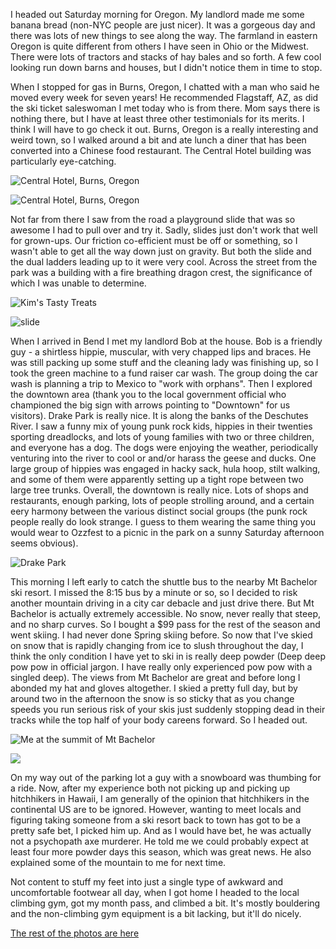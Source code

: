 I headed out Saturday morning for Oregon. My landlord made me some banana bread (non-NYC people are just nicer). It was a gorgeous day and there was lots of new things to see along the way. The farmland in eastern Oregon is quite different from others I have seen in Ohio or the Midwest. There were lots of tractors and stacks of hay bales and so forth. A few cool looking run down barns and houses, but I didn't notice them in time to stop.

When I stopped for gas in Burns, Oregon, I chatted with a man who said he moved every week for seven years! He recommended Flagstaff, AZ, as did the ski ticket saleswoman I met today who is from there. Mom says there is nothing there, but I have at least three other testimonials for its merits. I think I will have to go check it out. Burns, Oregon is a really interesting and weird town, so I walked around a bit and ate lunch a diner that has been converted into a Chinese food restaurant. The Central Hotel building was particularly eye-catching.

![Central Hotel, Burns, Oregon](/photos/bend_2008_part_1/024_central_hotel_art.jpg)

![Central Hotel, Burns, Oregon](/photos/bend_2008_part_1/025_central_hotel.jpg)

Not far from there I saw from the road a playground slide that was so awesome I had to pull over and try it. Sadly, slides just don't work that well for grown-ups. Our friction co-efficient must be off or something, so I wasn't able to get all the way down just on gravity. But both the slide and the dual ladders leading up to it were very cool. Across the street from the park was a building with a fire breathing dragon crest, the significance of which I was unable to determine.

![Kim's Tasty Treats](/photos/bend_2008_part_1/031_kims_tasty_treats.jpg)

![slide](/photos/bend_2008_part_1/034_slide.jpg)

When I arrived in Bend I met my landlord Bob at the house. Bob is a friendly guy - a shirtless hippie, muscular, with very chapped lips and braces. He was still packing up some stuff and the cleaning lady was finishing up, so I took the green machine to a fund raiser car wash. The group doing the car wash is planning a trip to Mexico to "work with orphans". Then I explored the downtown area (thank you to the local government official who championed the big sign with arrows pointing to "Downtown" for us visitors). Drake Park is really nice. It is along the banks of the Deschutes River. I saw a funny mix of young punk rock kids, hippies in their twenties sporting dreadlocks, and lots of young families with two or three children, and everyone has a dog. The dogs were enjoying the weather, periodically venturing into the river to cool or and/or harass the geese and ducks. One large group of hippies was engaged in hacky sack, hula hoop, stilt walking, and some of them were apparently setting up a tight rope between two large tree trunks. Overall, the downtown is really nice. Lots of shops and restaurants, enough parking, lots of people strolling around, and a certain eery harmony between the various distinct social groups (the punk rock people really do look strange. I guess to them wearing the same thing you would wear to Ozzfest to a picnic in the park on a sunny Saturday afternoon seems obvious).

![Drake Park](/photos/bend_2008_part_1/047_drake_park.jpg)

This morning I left early to catch the shuttle bus to the nearby Mt Bachelor ski resort. I missed the 8:15 bus by a minute or so, so I decided to risk another mountain driving in a city car debacle and just drive there. But Mt Bachelor is actually extremely accessible. No snow, never really that steep, and no sharp curves. So I bought a $99 pass for the rest of the season and went skiing. I had never done Spring skiing before. So now that I've skied on snow that is rapidly changing from ice to slush throughout the day, I think the only condition I have yet to ski in is really deep powder (Deep deep pow pow in official jargon. I have really only experienced pow pow with a singled deep). The views from Mt Bachelor are great and before long I abonded my hat and gloves altogether. I skied a pretty full day, but by around two in the afternoon the snow is so sticky that as you change speeds you run serious risk of your skis just suddenly stopping dead in their tracks while the top half of your body careens forward. So I headed out.

![Me at the summit of Mt Bachelor](/photos/bend_2008_part_1/055_mt_bachelor.jpg)

![](/photos/bend_2008_part_1/058_mt_bachelor.jpg)

On my way out of the parking lot a guy with a snowboard was thumbing for a ride. Now, after my experience both not picking up and picking up hitchhikers in Hawaii, I am generally of the opinion that hitchhikers in the continental US are to be ignored. However, wanting to meet locals and figuring taking someone from a ski resort back to town has got to be a pretty safe bet, I picked him up. And as I would have bet, he was actually not a psychopath axe murderer. He told me we could probably expect at least four more powder days this season, which was great news. He also explained some of the mountain to me for next time.

Not content to stuff my feet into just a single type of awkward and uncomfortable footwear all day, when I got home I headed to the local climbing gym, got my month pass, and climbed a bit. It's mostly bouldering and the non-climbing gym equipment is a bit lacking, but it'll do nicely.

[The rest of the photos are here](http://peterlyons.com/app/photos?gallery=bend_2008_part_1)